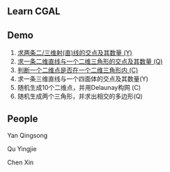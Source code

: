 Learn CGAL
---


Demo
---
1. [求两条二/三维射(直)线的交点及其数量 (Y)](https://github.com/DengMen/learnCGAL/tree/master/demo_1)
2. [求一条二维直线与一个二维三角形的交点及其数量 (Q)](https://github.com/DengMen/learnCGAL/tree/master/demo_2)
3. [判断一个二维点是否在一个二维三角形内 (C)](https://github.com/DengMen/learnCGAL/tree/master/demo_3)
4. 求一条三维直线与一个四面体的交点及其数量(Y)
5. 随机生成10个二维点，并用Delaunay构网 (C)
6. 随机生成两个三角形，并求出相交的多边形(Q)

People
---
Yan Qingsong

Qu Yingjie

Chen Xin
